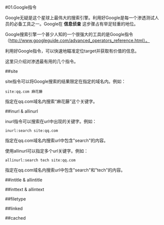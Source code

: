 #01.Google指令

  Google无疑是这个星球上最伟大的搜索引擎。利用好Google是每一个渗透测试人员的必备工具之一。Google在 __信息侦查__ 这步骤占有举足轻重的地位。
  
  Google搜索引擎一个甚少人知的一个很强大的工具的是Google指令（http://www.googleguide.com/advanced_operators_reference.html）。
  
  利用好Google指令，可以快速地瞄准定位target并获取有价值的信息。
  
  这里只介绍对渗透最有用的几个指令。

##site
  
  site指令可以将Google搜索的结果限定在指定的域名内。例如：
  
```
site:qq.com 麻花藤 
```

  指定在qq.com域名内搜索“麻花藤”这个关键字。

##inurl & allinurl

  inurl指令可以搜索在url中出现的关键字。例如：

```
inurl:search site:qq.com
```

  指定在qq.com域名内搜索url中包含"search"的内容。
  
  使用allinurl可以指定多个url关键字。例如：

```
allinurl:search tech site:qq.com 
```
  
  指定在qq.com域名内搜索url中包含"search"和"tech"的内容。

##intitle & allintitle

##inttext & allintext

##filetype

##linked

##cached
